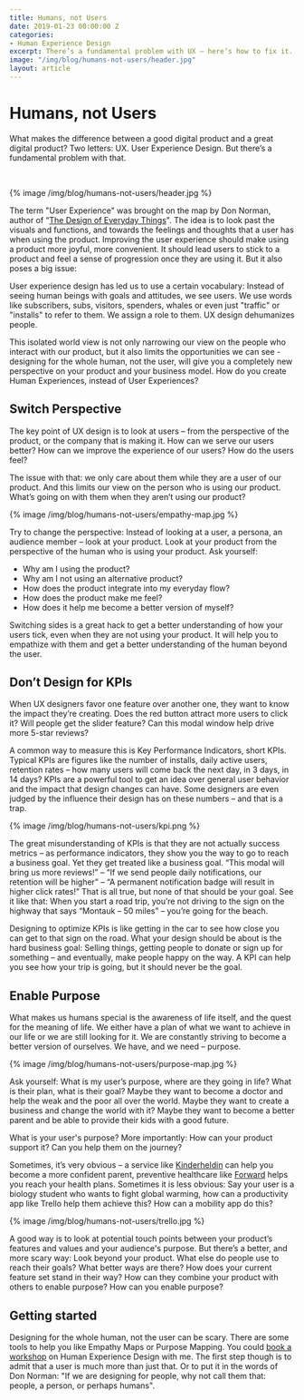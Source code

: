 ```yaml
---
title: Humans, not Users
date: 2019-01-23 00:00:00 Z
categories:
- Human Experience Design
excerpt: There’s a fundamental problem with UX – here’s how to fix it.
image: "/img/blog/humans-not-users/header.jpg"
layout: article
---
```


# Humans, not Users

What makes the difference between a good digital product and a great digital product? Two letters: UX. User Experience Design. But there’s a fundamental problem with that.

<br>

{% image /img/blog/humans-not-users/header.jpg %}

The term "User Experience" was brought on the map by Don Norman, author of “[The Design of Everyday Things](https://johannesippen.com/2017/good-reads/)". The idea is to look past the visuals and functions, and towards the feelings and thoughts that a user has when using the product. Improving the user experience should make using a product more joyful, more convenient. It should lead users to stick to a product and feel a sense of progression once they are using it. But it also poses a big issue:

User experience design has led us to use a certain vocabulary: Instead of seeing human beings with goals and attitudes, we see users. We use words like subscribers, subs, visitors, spenders, whales or even just "traffic" or "installs" to refer to them. We assign a role to them. UX design dehumanizes people.

This isolated world view is not only narrowing our view on the people who interact with our product, but it also limits the opportunities we can see - designing for the whole human, not the user, will give you a completely new perspective on your product and your business model. How do you create Human Experiences, instead of User Experiences?

## Switch Perspective

The key point of UX design is to look at users – from the perspective of the product, or the company that is making it. How can we serve our users better? How can we improve the experience of our users? How do the users feel?

The issue with that: we only care about them while they are a user of our product. And this limits our view on the person who is using our product. What’s going on with them when they aren’t using our product?

{% image /img/blog/humans-not-users/empathy-map.jpg %}

Try to change the perspective: Instead of looking at a user, a persona, an audience member – look at your product. Look at your product from the perspective of the human who is using your product. Ask yourself:


- Why am I using the product?
- Why am I not using an alternative product?
- How does the product integrate into my everyday flow?
- How does the product make me feel?
- How does it help me become a better version of myself?

Switching sides is a great hack to get a better understanding of how your users tick, even when they are not using your product. It will help you to empathize with them and get a better understanding of the human beyond the user.

## Don’t Design for KPIs

When UX designers favor one feature over another one, they want to know the impact they’re creating. Does the red button attract more users to click it? Will people get the slider feature? Can this modal window help drive more 5-star reviews? 

A common way to measure this is Key Performance Indicators, short KPIs. Typical KPIs are figures like the number of installs, daily active users, retention rates – how many users will come back the next day, in 3 days, in 14 days? KPIs are a powerful tool to get an idea over general user behavior and the impact that design changes can have. Some designers are even judged by the influence their design has on these numbers – and that is a trap.

{% image /img/blog/humans-not-users/kpi.png %}

The great misunderstanding of KPIs is that they are not actually success metrics – as performance indicators, they show you the way to go to reach a business goal. Yet they get treated like a business goal. “This modal will bring us more reviews!” – “If we send people daily notifications, our retention will be higher” – “A permanent notification badge will result in higher click rates!” That is all true, but none of that should be your goal. See it like that: When you start a road trip, you’re not driving to the sign on the highway that says “Montauk – 50 miles” – you’re going for the beach.

Designing to optimize KPIs is like getting in the car to see how close you can get to that sign on the road. What your design should be about is the hard business goal: Selling things, getting people to donate or sign up for something – and eventually, make people happy on the way. A KPI can help you see how your trip is going, but it should never be the goal.

## Enable Purpose

What makes us humans special is the awareness of life itself, and the quest for the meaning of life. We either have a plan of what we want to achieve in our life or we are still looking for it. We are constantly striving to become a better version of ourselves. We have, and we need – purpose.

{% image /img/blog/humans-not-users/purpose-map.jpg %}

Ask yourself: What is my user’s purpose, where are they going in life? What is their plan, what is their goal? Maybe they want to become a doctor and help the weak and the poor all over the world. Maybe they want to create a business and change the world with it? Maybe they want to become a better parent and be able to provide their kids with a good future.

What is your user's purpose? More importantly: How can your product support it? Can you help them on the journey?

Sometimes, it’s very obvious – a service like [Kinderheldin](https://kinderheldin.de) can help you become a more confident parent, preventive healthcare like [Forward](https://goforward.com) helps you reach your health plans. Sometimes it is less obvious: Say your user is a biology student who wants to fight global warming, how can a productivity app like Trello help them achieve this? How can a mobility app do this?

{% image /img/blog/humans-not-users/trello.jpg %}

A good way is to look at potential touch points between your product’s features and values and your audience's purpose. But there’s a better, and more scary way: Look beyond your product. What else do people use to reach their goals? What better ways are there? How does your current feature set stand in their way? How can they combine your product with others to enable purpose? How can you enable purpose?

## Getting started

Designing for the whole human, not the user can be scary. There are some tools to help you like Empathy Maps or Purpose Mapping. You could [book a workshop](mailto:jo@humandeluxe.com) on Human Experience Design with me. The first step though is to admit that a user is much more than just that. Or to put it in the words of Don Norman: "If we are designing for people, why not call them that: people, a person, or perhaps humans".

